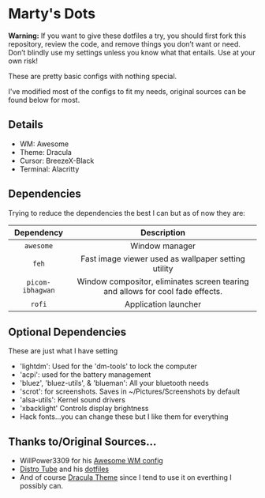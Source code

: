 # Marty's Dots
**Warning:** If you want to give these dotfiles a try, you should first fork this repository, review the code, and remove things you don’t want or need. Don’t blindly use my settings unless you know what that entails. Use at your own risk!

These are pretty basic configs with nothing special.

I've modified most of the configs to fit my needs, original sources can be found below for most.

## Details
* WM: Awesome
* Theme: Dracula
* Cursor: BreezeX-Black
* Terminal: Alacritty

## Dependencies
Trying to reduce the dependencies the best I can but as of now they are:

|Dependency|Description|
|:----------:|:-------------:|
|`awesome`|Window manager|
|`feh`|Fast image viewer used as wallpaper setting utility|
|`picom-ibhagwan`|Window compositor, eliminates screen tearing and allows for cool fade effects.|
|`rofi`|Application launcher|

## Optional Dependencies
These are just what I have setting
+ 'lightdm': Used for the 'dm-tools' to lock the computer
+ 'acpi': used for the battery management
+ 'bluez', 'bluez-utils', & 'blueman': All your bluetooth needs
+ 'scrot': for screenshots. Saves in ~/Pictures/Screenshots by default
+ 'alsa-utils': Kernel sound drivers
+ 'xbacklight' Controls display brightness
+ Hack fonts...you can change these but I like them for everything

## Thanks to/Original Sources...
* WillPower3309 for his [Awesome WM config](https://github.com/WillPower3309/awesome-dotfiles)
* [Distro Tube](https://distro.tube/) and his [dotfiles](https://gitlab.com/dwt1/dotfiles)
* And of course [Dracula Theme](https://github.com/dracula/dracula-theme) since I tend to use it on everthing I possibly can.
